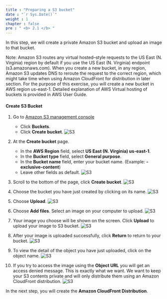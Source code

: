 ```yaml
---
title : "Preparing a S3 bucket"
date : "`r Sys.Date()`"
weight : 1
chapter : false
pre : " <b> 2.1 </b> "
---
```


In this step, we will create a private Amazon S3 bucket and upload an image to that bucket.

Note: Amazon S3 routes any virtual hosted–style requests to the US East (N. Virginia) region by default if you use the US East (N. Virginia) endpoint (s3.amazonaws.com). When you create a new bucket, in any region, Amazon S3 updates DNS to reroute the request to the correct region, which might take time when using Amazon CloudFront for distribution in later section. For the purpose of this exercise, you will create a new bucket in AWS region us-east-1. Detailed explanation of AWS Virtual hosting of buckets is provided in AWS User Guide.

#### Create S3 Bucket

1. Go to [Amazon S3 management console](https://s3.console.aws.amazon.com/s3/home)
      + Click **Buckets**.
      + Click **Create bucket**.
  ![S3](/SignedUrlWithLambda/images/2.prerequisite/01-create-bucket.png)

2. At the **Create bucket** page.
      + In the **AWS Region** field, select **US East (N. Virginia) us-east-1**.
      + In the **Bucket type** field, select **General purpose**.
      + In the **Bucket name** field, enter your bucket name. (Example: **<yourname>-exclusive-content**)
      + Leave other fields as default.
  ![S3](/SignedUrlWithLambda/images/2.prerequisite/02-configure-bucket-1.png)

3. Scroll to the bottom of the page, click **Create bucket**.
  ![S3](/SignedUrlWithLambda/images/2.prerequisite/02-configure-bucket-2.png)

4. Choose the bucket you have just created by clicking on its name.
  ![S3](/SignedUrlWithLambda/images/2.prerequisite/03-upload-content-1.png)

5. Choose **Upload**.
  ![S3](/SignedUrlWithLambda/images/2.prerequisite/03-upload-content-2.png)

6. Choose **Add files**. Select an image on your computer to upload.
  ![S3](/SignedUrlWithLambda/images/2.prerequisite/03-upload-content-3.png)

7. Your image you choose will be shown on the screen. Click **Upload** to upload your image to S3 bucket.
  ![S3](/SignedUrlWithLambda/images/2.prerequisite/03-upload-content-4.png)

8. After your image is uploaded successfully, click **Return** to return to your bucket.
  ![S3](/SignedUrlWithLambda/images/2.prerequisite/03-upload-content-5.png)

9. To view the detail of the object you have just uploaded, click on the object name.
  ![S3](/SignedUrlWithLambda/images/2.prerequisite/03-upload-content-6.png)

10. If you try to access the image using the **Object URL** you will get an access denied message. This is exactly what we want. We want to keep your S3 contents private and will only distribute them using an Amazon CloudFront distribution.
  ![S3](/SignedUrlWithLambda/images/2.prerequisite/03-upload-content-7.png)

In the next step, you will create the **Amazon CloudFront Distribution**.